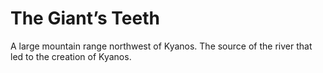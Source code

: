 # The Giant’s Teeth

A large mountain range northwest of Kyanos. The source of the river that led to the creation of Kyanos.